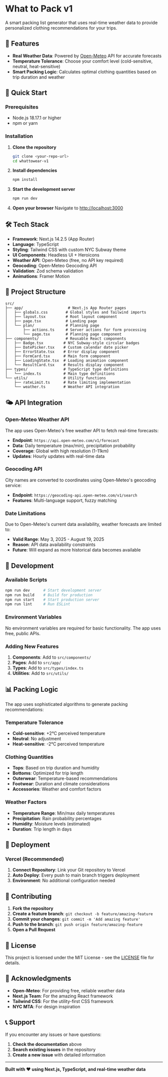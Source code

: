 # What to Pack v1

A smart packing list generator that uses real-time weather data to provide personalized clothing recommendations for your trips.

## 🌟 Features

- **Real Weather Data**: Powered by [Open-Meteo](https://open-meteo.com/) API for accurate forecasts
- **Temperature Tolerance**: Choose your comfort level (cold-sensitive, neutral, heat-sensitive)
- **Smart Packing Logic**: Calculates optimal clothing quantities based on trip duration and weather

## 🚀 Quick Start

### Prerequisites

- Node.js 18.17.1 or higher
- npm or yarn

### Installation

1. **Clone the repository**
   ```bash
   git clone <your-repo-url>
   cd whattowear-v1
   ```

2. **Install dependencies**
   ```bash
   npm install
   ```

3. **Start the development server**
   ```bash
   npm run dev
   ```

4. **Open your browser**
   Navigate to [http://localhost:3000](http://localhost:3000)

## 🛠️ Tech Stack

- **Framework**: Next.js 14.2.5 (App Router)
- **Language**: TypeScript
- **Styling**: Tailwind CSS with custom NYC Subway theme
- **UI Components**: Headless UI + Heroicons
- **Weather API**: Open-Meteo (free, no API key required)
- **Geocoding**: Open-Meteo Geocoding API
- **Validation**: Zod schema validation
- **Animations**: Framer Motion

## 📁 Project Structure

```
src/
├── app/                    # Next.js App Router pages
│   ├── globals.css        # Global styles and Tailwind imports
│   ├── layout.tsx         # Root layout component
│   ├── page.tsx           # Landing page
│   └── plan/              # Planning page
│       ├── actions.ts     # Server actions for form processing
│       └── page.tsx       # Planning page component
├── components/            # Reusable React components
│   ├── Badge.tsx         # NYC Subway-style circular badges
│   ├── DatePicker.tsx    # Custom calendar date picker
│   ├── ErrorState.tsx    # Error display component
│   ├── FormCard.tsx      # Main form component
│   ├── LoadingState.tsx  # Loading animation component
│   └── ResultCard.tsx    # Results display component
├── types/                # TypeScript type definitions
│   └── index.ts          # Main type definitions
└── utils/                # Utility functions
    ├── rateLimit.ts      # Rate limiting implementation
    └── weather.ts        # Weather API integration
```

## 🌤️ API Integration

### Open-Meteo Weather API

The app uses Open-Meteo's free weather API to fetch real-time forecasts:

- **Endpoint**: `https://api.open-meteo.com/v1/forecast`
- **Data**: Daily temperature (max/min), precipitation probability
- **Coverage**: Global with high resolution (1-11km)
- **Updates**: Hourly updates with real-time data

### Geocoding API

City names are converted to coordinates using Open-Meteo's geocoding service:

- **Endpoint**: `https://geocoding-api.open-meteo.com/v1/search`
- **Features**: Multi-language support, fuzzy matching

### Date Limitations

Due to Open-Meteo's current data availability, weather forecasts are limited to:
- **Valid Range**: May 3, 2025 - August 19, 2025
- **Reason**: API data availability constraints
- **Future**: Will expand as more historical data becomes available

## 🔧 Development

### Available Scripts

```bash
npm run dev      # Start development server
npm run build    # Build for production
npm run start    # Start production server
npm run lint     # Run ESLint
```

### Environment Variables

No environment variables are required for basic functionality. The app uses free, public APIs.

### Adding New Features

1. **Components**: Add to `src/components/`
2. **Pages**: Add to `src/app/`
3. **Types**: Add to `src/types/index.ts`
4. **Utilities**: Add to `src/utils/`

## 📊 Packing Logic

The app uses sophisticated algorithms to generate packing recommendations:

### Temperature Tolerance

- **Cold-sensitive**: +2°C perceived temperature
- **Neutral**: No adjustment
- **Heat-sensitive**: -2°C perceived temperature

### Clothing Quantities

- **Tops**: Based on trip duration and humidity
- **Bottoms**: Optimized for trip length
- **Outerwear**: Temperature-based recommendations
- **Footwear**: Duration and climate considerations
- **Accessories**: Weather and comfort factors

### Weather Factors

- **Temperature Range**: Min/max daily temperatures
- **Precipitation**: Rain probability percentages
- **Humidity**: Moisture levels (estimated)
- **Duration**: Trip length in days

## 🚀 Deployment

### Vercel (Recommended)

1. **Connect Repository**: Link your Git repository to Vercel
2. **Auto Deploy**: Every push to main branch triggers deployment
3. **Environment**: No additional configuration needed

## 🤝 Contributing

1. **Fork the repository**
2. **Create a feature branch**: `git checkout -b feature/amazing-feature`
3. **Commit your changes**: `git commit -m 'Add amazing feature'`
4. **Push to the branch**: `git push origin feature/amazing-feature`
5. **Open a Pull Request**

## 📝 License

This project is licensed under the MIT License - see the [LICENSE](LICENSE) file for details.

## 🙏 Acknowledgments

- **Open-Meteo**: For providing free, reliable weather data
- **Next.js Team**: For the amazing React framework
- **Tailwind CSS**: For the utility-first CSS framework
- **NYC MTA**: For design inspiration

## 📞 Support

If you encounter any issues or have questions:

1. **Check the documentation** above
2. **Search existing issues** in the repository
3. **Create a new issue** with detailed information

---

**Built with ❤️ using Next.js, TypeScript, and real-time weather data**